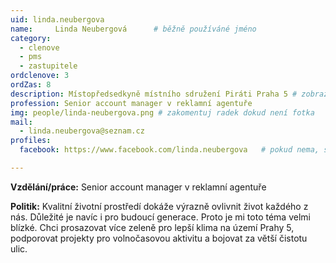 ```yaml
---
uid: linda.neubergova
name:     Linda Neubergová  	# běžně používáné jméno
category:
  - clenove
  - pms
  - zastupitele  
ordclenove: 3
ordZas: 8
description: Místopředsedkyně místního sdružení Piráti Praha 5 # zobrazuje se v lide
profession: Senior account manager v reklamní agentuře
img: people/linda-neubergova.png # zakomentuj radek dokud není fotka
mail:
  - linda.neubergova@seznam.cz
profiles:
  facebook: https://www.facebook.com/linda.neubergova   # pokud nema, staci smazat tuto radku

---
```


**Vzdělání/práce:** Senior account manager v reklamní agentuře

**Politik:** Kvalitní životní prostředí dokáže výrazně ovlivnit život každého z nás. Důležité je navíc i pro budoucí generace. Proto je mi toto téma velmi blízké. Chci prosazovat více zeleně pro lepší klima na území Prahy 5, podporovat projekty pro volnočasovou aktivitu a bojovat za větší čistotu ulic.
